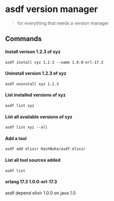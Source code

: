 # asdf version manager

> for everything that needs a version manager


## Commands

#### Install verison 1.2.3 of xyz

```
asdf install xyz 1.2.3 --name 1.0.0-erl-17.3
```

#### Uninstall version 1.2.3 of xyz

```
asdf uninstall xyz 1.2.3
```

#### List installed versions of xyz

```
asdf list xyz
```

#### List all available versions of xyz

```
asdf list xyz --all
```

#### Add a tool

```
asdf add elixir HashNuke/asdf-elixir
```

#### List all tool sources added

```
asdf list
```

#### erlang 17.3 1.0.0-erl-17.3

asdf depend elixir 1.0.0 on java 1.0
